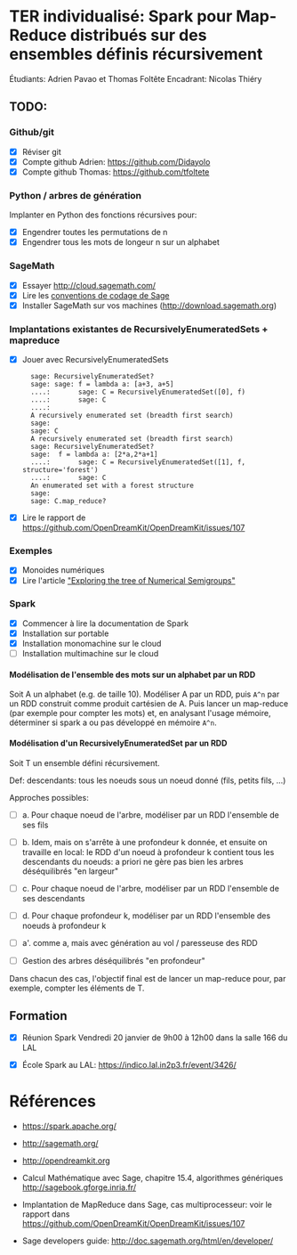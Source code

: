 # TER individualisé: Spark pour Map-Reduce distribués sur des ensembles définis récursivement

Étudiants: Adrien Pavao et Thomas Foltête
Encadrant: Nicolas Thiéry

## TODO:

### Github/git

- [X] Réviser git
- [X] Compte github Adrien: https://github.com/Didayolo
- [X] Compte github Thomas: https://github.com/tfoltete

### Python / arbres de génération

Implanter en Python des fonctions récursives pour:

- [x] Engendrer toutes les permutations de n
- [x] Engendrer tous les mots de longeur n sur un alphabet

### SageMath

- [x] Essayer http://cloud.sagemath.com/
- [x] Lire les [conventions de codage de Sage](http://doc.sagemath.org/html/en/developer/#writing-code-for-sage)
- [x] Installer SageMath sur vos machines (http://download.sagemath.org)

### Implantations existantes de RecursivelyEnumeratedSets + mapreduce

- [x] Jouer avec RecursivelyEnumeratedSets

        sage: RecursivelyEnumeratedSet?
        sage: sage: f = lambda a: [a+3, a+5]
        ....:       sage: C = RecursivelyEnumeratedSet([0], f)
        ....:       sage: C
        ....: 
        A recursively enumerated set (breadth first search)
        sage: 
        sage: C
        A recursively enumerated set (breadth first search)
        sage: RecursivelyEnumeratedSet?
        sage:  f = lambda a: [2*a,2*a+1]
        ....:       sage: C = RecursivelyEnumeratedSet([1], f, structure='forest')
        ....:       sage: C
        An enumerated set with a forest structure
        sage: 
        sage: C.map_reduce?

- [x] Lire le rapport de https://github.com/OpenDreamKit/OpenDreamKit/issues/107

### Exemples

- [x] Monoides numériques
- [x] Lire l'article ["Exploring the tree of Numerical Semigroups"](https://arxiv.org/find/all/1/all:+AND+Hivert+Fromentin/0/1/0/all/0/1)

### Spark

- [x] Commencer à lire la documentation de Spark
- [X] Installation sur portable
- [X] Installation monomachine sur le cloud
- [ ] Installation multimachine sur le cloud

#### Modélisation de l'ensemble des mots sur un alphabet par un RDD

Soit A un alphabet (e.g. de taille 10).
Modéliser A par un RDD, puis `A^n` par un RDD construit comme produit cartésien de A.
Puis lancer un map-reduce (par exemple pour compter les mots) et, en analysant l'usage mémoire,
déterminer si spark a ou pas développé en mémoire `A^n`.

#### Modélisation d'un RecursivelyEnumeratedSet par un RDD

Soit T un ensemble défini récursivement.

Def: descendants: tous les noeuds sous un noeud donné (fils, petits fils, ...)

Approches possibles:
- [ ] a. Pour chaque noeud de l'arbre, modéliser par un RDD l'ensemble de ses fils
- [ ] b. Idem, mais on s'arrête à une profondeur k donnée, et ensuite on travaille en local: le RDD d'un noeud à profondeur k contient tous les descendants du noeuds: a priori ne gère pas bien les arbres déséquilibrés "en largeur"
- [ ] c. Pour chaque noeud de l'arbre, modéliser par un RDD l'ensemble de ses descendants
- [ ] d. Pour chaque profondeur k, modéliser par un RDD l'ensemble des noeuds à profondeur k

- [ ] a'. comme a, mais avec génération au vol / paresseuse des RDD

- [ ] Gestion des arbres déséquilibrés "en profondeur"

Dans chacun des cas, l'objectif final est de lancer un map-reduce pour, par exemple, 
compter les éléments de T.

## Formation

- [X] Réunion Spark
      Vendredi 20 janvier de 9h00 à 12h00 dans la salle 166 du LAL
- [x] École Spark au LAL: https://indico.lal.in2p3.fr/event/3426/



# Références

- https://spark.apache.org/
- http://sagemath.org/
- http://opendreamkit.org
- Calcul Mathématique avec Sage, chapitre 15.4, algorithmes génériques  http://sagebook.gforge.inria.fr/
- Implantation de MapReduce dans Sage, cas multiprocesseur: voir le rapport dans https://github.com/OpenDreamKit/OpenDreamKit/issues/107

- Sage developers guide: http://doc.sagemath.org/html/en/developer/
